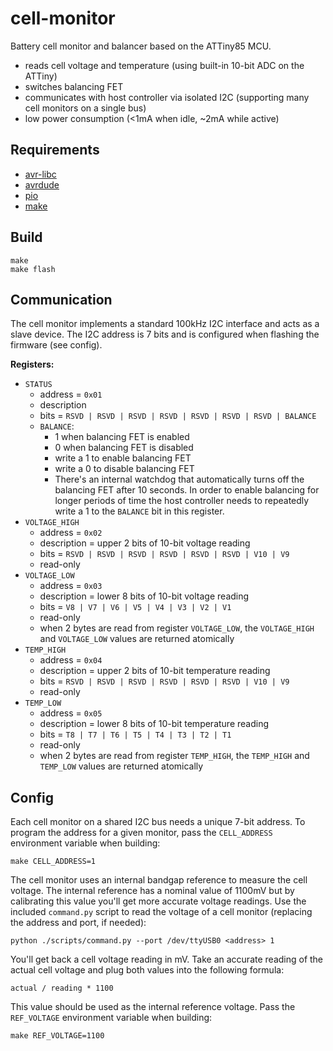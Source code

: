 # cell-monitor

Battery cell monitor and balancer based on the ATTiny85 MCU.

* reads cell voltage and temperature (using built-in 10-bit ADC on the ATTiny)
* switches balancing FET
* communicates with host controller via isolated I2C (supporting many cell monitors on a single bus)
* low power consumption (<1mA when idle, ~2mA while active)

## Requirements

* [avr-libc](http://www.nongnu.org/avr-libc/)
* [avrdude](http://www.nongnu.org/avrdude/)
* [pio](http://platformio.org)
* [make](https://www.gnu.org/software/make/)

## Build

```
make
make flash
```

## Communication

The cell monitor implements a standard 100kHz I2C interface and acts as a slave device.
The I2C address is 7 bits and is configured when flashing the firmware (see config).

**Registers:**

* `STATUS`
  * address = `0x01`
  * description
  * bits = `RSVD | RSVD | RSVD | RSVD | RSVD | RSVD | RSVD | BALANCE`
  * `BALANCE`:
    * 1 when balancing FET is enabled
    * 0 when balancing FET is disabled
    * write a 1 to enable balancing FET
    * write a 0 to disable balancing FET
    * There's an internal watchdog that automatically turns off the balancing FET after 10 seconds.  In order to enable balancing for longer periods of time the host controller needs to repeatedly write a 1 to the `BALANCE` bit in this register.
* `VOLTAGE_HIGH`
  * address = `0x02`
  * description = upper 2 bits of 10-bit voltage reading
  * bits = `RSVD | RSVD | RSVD | RSVD | RSVD | RSVD | V10 | V9`
  * read-only
* `VOLTAGE_LOW`
  * address = `0x03`
  * description = lower 8 bits of 10-bit voltage reading
  * bits = `V8 | V7 | V6 | V5 | V4 | V3 | V2 | V1`
  * read-only
  * when 2 bytes are read from register `VOLTAGE_LOW`, the `VOLTAGE_HIGH` and `VOLTAGE_LOW` values are returned atomically
* `TEMP_HIGH`
  * address = `0x04`
  * description = upper 2 bits of 10-bit temperature reading
  * bits = `RSVD | RSVD | RSVD | RSVD | RSVD | RSVD | V10 | V9`
  * read-only
* `TEMP_LOW`
  * address = `0x05`
  * description = lower 8 bits of 10-bit temperature reading
  * bits = `T8 | T7 | T6 | T5 | T4 | T3 | T2 | T1`
  * read-only
  * when 2 bytes are read from register `TEMP_HIGH`, the `TEMP_HIGH` and `TEMP_LOW` values are returned atomically

## Config

Each cell monitor on a shared I2C bus needs a unique 7-bit address.  To program the address for a given monitor, pass the `CELL_ADDRESS` environment variable when building:

```
make CELL_ADDRESS=1
```

The cell monitor uses an internal bandgap reference to measure the cell voltage.  The internal reference has a nominal value of 1100mV but by calibrating this value you'll get more accurate voltage readings.  Use the included `command.py` script to read the voltage of a cell monitor (replacing the address and port, if needed):

```
python ./scripts/command.py --port /dev/ttyUSB0 <address> 1
```

You'll get back a cell voltage reading in mV.  Take an accurate reading of the actual cell voltage and plug both values into the following formula:

```
actual / reading * 1100
```

This value should be used as the internal reference voltage.  Pass the `REF_VOLTAGE` environment variable when building:

```
make REF_VOLTAGE=1100
```
